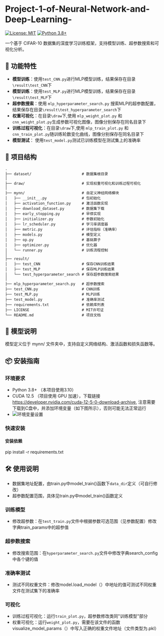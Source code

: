 # Project-1-of-Neural-Network-and-Deep-Learning-

[![License: MIT](https://img.shields.io/badge/License-MIT-yellow.svg)](https://opensource.org/licenses/MIT)
[![Python 3.8+](https://img.shields.io/badge/Python-3.8%2B-blue.svg)](https://www.python.org/)

一个基于 CIFAR-10 数据集的深度学习训练框架，支持模型训练、超参数搜索和可视化分析。

## 🚀 功能特性
- ​**模型训练**：使用`test_CNN.py`进行MLP模型训练，结果保存在目录`\result\test_CNN`下
- ​**模型训练**：使用`test_MLP.py`进行MLP模型训练，结果保存在目录`\result\test_MLP`下
- ​**超参数搜索**：使用 `mlp_hyperparameter_search.py` 搜索MLP的超参数配置，结果保存在目录`\result\test_hyperparameter_search`下
- ​**权重可视化**：在目录`\draw`下,使用 `mlp_weight_plot.py` 和 `cnn_weight_plot.py`生成参数可视化图像，图像分别保存在同名目录下
- **训练过程可视化**：在目录`\draw`下,使用 `mlp_train_plot.py` 和 `cnn_train_plot.py`随训练轮数变化曲线，图像分别保存在同名目录下
- ​**模型测试**： 使用`test_model.py`测试已训练模型在测试集上的准确率

## 📂 项目结构
```
.
├── dataset/                       # 数据集根目录
│
├── draw/                          # 实现权重可视化和训练过程可视化
│
├── mynn/                          # 自定义神经网络模块
│   ├── __init__.py                # 包初始化
│   ├── activation_function.py     # 激活函数实现
│   ├── download_dataset.py        # 数据集下载
│   ├── early_stopping.py          # 早停实现
│   ├── initializer.py             # 参数初始化
│   ├── lr_scheduler.py            # 学习率调度器
│   ├── metric.py                  # 评估指标（准确率）
│   ├── models.py                  # 模型定义
│   ├── op.py                      # 基础算子
│   ├── optimizer.py               # 优化器
│   └── runner.py                  # 训练流程控制
│
├── result/
│   ├── test_CNN                   # 保存CNN训练结果
│   ├── test_MLP                   # 保存MLP训练结果
│   └── test_hyperparameter_search # 保存超参数搜索结果
│
├── mlp_hyperparameter_search.py   # 超参数搜索
├── test_CNN.py                    # CNN训练
├── test_MLP.py                    # MLP训练
├── test_model.py                  # 准确率测试
├── requirements.txt               # 依赖库列表
├── LICENSE                        # MIT许可证
└── README.md                      # 项目文档

```
## 🧠 模型说明
模型定义位于 mynn/ 文件夹中，支持自定义网络结构、激活函数和损失函数等。

## 📦 安装指南
### 环境要求
- Python 3.8+ （本项目使用3.10）
- CUDA 12.5 （项目使用 GPU 加速），下载链接 <https://developer.nvidia.com/cuda-12-5-0-download-archive>, 注意需要下载到C盘中，并添加环境变量（如下图所示），否则可能无法正常运行
-  ![环境变量设置](ev_settings.png)
  
### 快速安装
#### 安装依赖
pip install -r requirements.txt

## 🛠 使用说明
- 数据集地址配置，由train.py中model_train()函数下`data_dir`定义（可自行修改）
- 超参数配置范围，具体见train.py中model_train()函数定义
### 训练模型
- 修改超参数：在`test_train.py`文件中根据参数可选范围（见参数配置）修改字典train_params中的超参值
### 超参数搜索
- 修改搜索范围：在`hyperparameter_search.py`文件中修改字典search_config中各个键的值
### 准确率测试
- 测试不同权重文件：修改model.load_model（）中地址的值可测试不同权重文件在测试集下的准确率
### 可视化
- 训练过程可视化：运行`train_plot.py`，超参数修改类同"训练模型"部分
- 权重可视化：运行`weight_plot.py`，需要在该文件的函数visualize_model_params（）中写入正确的权重文件地址（文件类型为.pkl）



